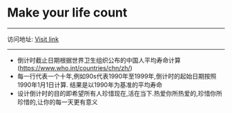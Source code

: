 # Make your life count

---

 访问地址: [Visit link](http://makelifecount.vicco.wang)

---

- 倒计时截止日期根据世界卫生组织公布的中国人平均寿命计算 (https://www.who.int/countries/chn/zh/)
- 每一行代表一个十年,例如90s代表1990年至1999年,倒计时的起始日期按照1990年1月1日计算. 结果是以1990年为基准的平均寿命
- 设计倒计时的目的即希望所有人珍惜现在,活在当下.热爱你所热爱的,珍惜你所珍惜的,让你的每一天更有意义
